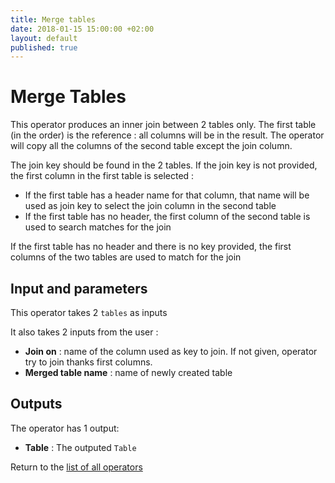 ```yaml
---
title: Merge tables
date: 2018-01-15 15:00:00 +02:00
layout: default
published: true
---
```

# Merge Tables

This operator produces an inner join between 2 tables only. The first table (in the order) is the reference : all columns will be in the result. The operator will copy all the columns of the second table except the join column.

The join key should be found in the 2 tables. If the join key is not provided, the first column in the first table is selected :
- If the first table has a header name for that column, that name will be used as join key to select the join column in the second table
- If the first table has no header, the first column of the second table is used to search matches for the join

If the first table has no header and there is no key provided, the first columns of the two tables are used to match for the join

## Input and parameters

This operator takes 2 `tables` as inputs

It also takes 2 inputs from the user :

- **Join on** : name of the column used as key to join. If not given, operator try to join thanks first columns.
- **Merged table name** : name of newly created table


## Outputs

The operator has 1 output:

- **Table** : The outputed `Table`

Return to the [list of all operators](/operators.html)
